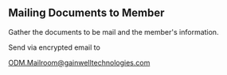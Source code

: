 ## Mailing Documents to Member
Gather the documents to be mail and the member's information.

Send via encrypted email to

ODM.Mailroom@gainwelltechnologies.com 

